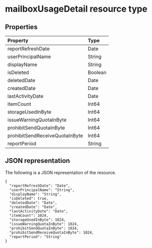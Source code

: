 # mailboxUsageDetail resource type

## Properties

| Property                       | Type    |
| :----------------------------- | :------ |
| reportRefreshDate              | Date    |
| userPrincipalName              | String  |
| displayName                    | String  |
| isDeleted                      | Boolean |
| deletedDate                    | Date    |
| createdDate                    | Date    |
| lastActivityDate               | Date    |
| itemCount                      | Int64   |
| storageUsedInByte              | Int64   |
| issueWarningQuotaInByte        | Int64   |
| prohibitSendQuotaInByte        | Int64   |
| prohibitSendReceiveQuotaInByte | Int64   |
| reportPeriod                   | String  |

## JSON representation

The following is a JSON representation of the resource.

<!-- {
  "blockType": "resource",
  "@odata.type": "microsoft.graph.mailboxUsageDetail"
} -->

```http
{
  "reportRefreshDate": "Date", 
  "userPrincipalName": "String", 
  "displayName": "String", 
  "isDeleted": true, 
  "deletedDate": "Date", 
  "createdDate": "Date", 
  "lastActivityDate": "Date", 
  "itemCount": 1024, 
  "storageUsedInByte": 1024, 
  "issueWarningQuotaInByte": 1024, 
  "prohibitSendQuotaInByte": 1024, 
  "prohibitSendReceiveQuotaInByte": 1024, 
  "reportPeriod": "String"
}
```
